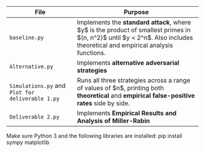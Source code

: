 | File                  | Purpose                                                                                                                                                                          |
| --------------------- | -------------------------------------------------------------------------------------------------------------------------------------------------------------------------------- |
| `baseline.py`         | Implements the **standard attack**, where \$y\$ is the product of smallest primes in \$(n, n^2)\$ until \$y < 2^n\$. Also includes theoretical and empirical analysis functions. |
| `Alternative.py`      | Implements **alternative adversarial strategies**                  |
| `Simulations.py` and `Plot for deliverable 1.py` | Runs all three strategies across a range of values of \$n\$, printing both **theoretical** and **empirical false-positive rates** side by side. 
| `Deliverable 2.py`      | Implements **Empirical Results and Analysis of Miller-Rabin**   |


Make sure Python 3 and the following libraries are installed:
pip install sympy matplotlib

